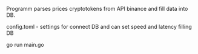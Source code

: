 Programm parses prices cryptotokens from API binance and fill data into DB.

config.toml - settings for connect DB and can set speed and latency filling DB

go run main.go
